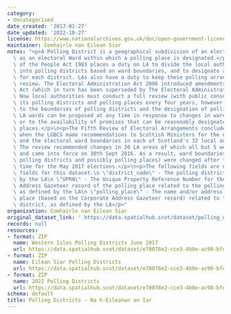```yaml
---
category:
- Uncategorised
date_created: '2017-01-27'
date_updated: '2022-10-27'
license: https://www.nationalarchives.gov.uk/doc/open-government-licence/version/3/
maintainer: Comhairle nan Eilean Siar
notes: "<p>A Polling District is a geographical subdivision of an electoral area such\
  \ as an electoral Ward within which a polling place is designated.</p>\n<p>The Representation\
  \ of the People Act 1983 places a duty on LA to divide the local authority area\
  \ into polling districts based on ward boundaries, and to designate a polling place\
  \ for each district. LAs also have a duty to keep these polling arrangements under\
  \ review. The Electoral Administration Act 2006 introduced amendments to the 1983\
  \ Act (which in turn has been superseded by The Electoral Administration Act 2013).\
  \ Now local authorities must conduct a full review (with public consultation) of\
  \ its polling districts and polling places every four years, however adjustments\
  \ to the boundaries of polling districts and the designation of polling places within\
  \ LA wards can be proposed at any time in response to changes in ward boundaries\
  \ or to the availability of premises that can be reasonably designated as polling\
  \ places.</p>\n<p>The Fifth Review of Electoral Arrangements concluded in May 2016\
  \ when the LGBCS made recommendations to Scottish Ministers for the number of Councillors\
  \ and the electoral ward boundaries in each of Scotland's 32 local authorities.\
  \ The review recommended changes in 30 LA areas of which all but 5 were accepted\
  \ and came into force on 30th Sept 2016. As a result, ward boundaries (and therefore\
  \ polling districts and possibly polling places) were changed after this date in\
  \ time for the May 2017 elections.</p>\n<p>The following fields are now MANDATORY\
  \ fields for this dataset.\n \"district_code\" - The polling district code, as defined\
  \ by the LA\n \"UPRN\" - The Unique Property Reference Number for the Corporate\
  \ Address Gazeteer record of the polling place related to the polling district,\
  \ as defined by the LA\n \"polling_place\" - The name and/or address of the polling\
  \ place (based on the Corporate Address Gazeteer record) related to the polling\
  \ district, as defined by the LA</p>"
organization: Comhairle nan Eilean Siar
original_dataset_link: ' https://data.spatialhub.scot/dataset/polling_districts-es'
records: null
resources:
- format: ZIP
  name: Western Isles Polling Districts June 2017
  url: https://data.spatialhub.scot/dataset/e70078e2-cce3-4b0e-ac90-bfe24bce8160/resource/4af4ec1f-fefd-4b54-9cd6-b4f478aef750/download/na-h-eileanan-an-iar-polling-districts-june-2017region.zip
- format: ZIP
  name: Eilean Siar Polling Districts
  url: https://data.spatialhub.scot/dataset/e70078e2-cce3-4b0e-ac90-bfe24bce8160/resource/d4deaf4e-6aaf-4f49-9abf-80b66b7849e4/download/revised-polling-districts-nov-2019-election.zip
- format: ZIP
  name: 2022 Polling Districts
  url: https://data.spatialhub.scot/dataset/e70078e2-cce3-4b0e-ac90-bfe24bce8160/resource/6aceff75-1863-44d6-9b68-42e4b10518c0/download/na-h-eileanan-siar-polling-districts-may-2022.zip
schema: default
title: Polling Districts - Na h-Eileanan an Iar
---
```

